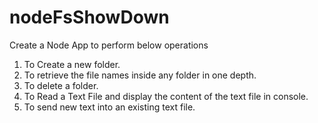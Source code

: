 # nodeFsShowDown

Create a Node App to perform below
operations

1. To Create a new folder.
2. To retrieve the file names inside any folder in one depth.
3. To delete a folder.
4. To Read a Text File and display the content of the text file in console.
5. To send new text into an existing text file.

